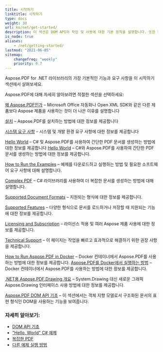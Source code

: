 ```yaml
---
title: 시작하기 
linktitle: 시작하기
type: docs
weight: 30
url: ko/net/get-started/
description: 이 섹션은 DOM API의 작업 및 사용에 대한 기본 원칙을 설명합니다. 또한 PDF 문서를 생성하기 위한 간단하고 복잡한 예제를 보여줍니다.
is_node: true
aliases:
    - /net/getting-started/
lastmod: "2021-06-05"   
sitemap:
    changefreq: "weekly"
    priority: 0.7
---
```


Aspose.PDF for .NET 라이브러리의 가장 기본적인 기능과 요구 사항을 이 시작하기 섹션에서 살펴보세요.

Aspose.PDF에 대해 자세히 알아보려면 적절한 섹션을 선택하세요:

[왜 Aspose.PDF인가](/pdf/net/why-aspose-pdf/) – Microsoft Office 자동화나 Open XML SDK와 같은 다른 제품보다 Aspose 제품을 사용하는 것이 더 나은 이유를 설명합니다

[설치](/pdf/net/installation/) – Aspose.PDF를 설치하는 방법에 대한 정보를 제공합니다

[시스템 요구 사항](/pdf/net/system-requirements/) – 시스템 및 개발 환경 요구 사항에 대한 정보를 제공합니다

[Hello World](/pdf/net/hello-world-example/) – C# 및 Aspose.PDF를 사용하여 간단한 PDF 문서를 생성하는 방법에 대한 정보를 제공합니다
[Hello World](/pdf/net/hello-world-example/) – C#와 Aspose.PDF를 사용하여 간단한 PDF 문서를 생성하는 방법에 대한 정보를 제공합니다.

[How to Run the Examples](/pdf/net/how-to-run-other-examples/) – 예제를 다운로드하고 실행하는 방법 및 필요한 소프트웨어 요구 사항에 대해 설명합니다.

[Complex PDF](/pdf/net/complex-pdf-example/) – C# 라이브러리를 사용하여 더 복잡한 문서를 생성하는 방법에 대해 설명합니다.

[Supported Document Formats](/pdf/net/supported-file-formats/) – 지원되는 형식에 대한 정보를 제공합니다.

[Supported Features](/pdf/net/key-features/) – 다양한 형식으로 문서를 로드하거나 저장할 때 지원되는 기능에 대한 정보를 제공합니다.

[Licensing and Subscription](/pdf/net/licensing/) – 라이선스 적용 및 여러 Aspose 제품 사용에 대한 정보를 제공합니다.

[Technical Support](/pdf/net/technical-support/) – 이 페이지는 작업을 빠르고 효과적으로 해결하기 위한 권장 사항을 제공합니다.

[How to Run Aspose.PDF in Docker](/pdf/net/docker/) – Docker 컨테이너에서 Aspose.PDF를 사용하는 방법에 대한 정보를 제공합니다.
[Aspose.PDF를 Docker에서 실행하는 방법](/pdf/net/docker/) – Docker 컨테이너에서 Aspose.PDF를 사용하는 방법에 대한 정보를 제공합니다.

[.NET용 Aspose.PDF.Drawing 개요](/pdf/net/drawing/) – System.Drawing 대신 새로운 그래픽 Aspose.Drawing 인터페이스 사용 방법에 대한 정보를 제공합니다.

[Aspose.PDF DOM API 기초](/pdf/net/basics-of-dom-api/) – 이 섹션에서는 객체 지향 모델로서 구조화된 문서의 표현 형식인 DOM을 사용하는 기능을 보여줍니다.

### 자세히 알아보기:

- [DOM API 기초](/pdf/net/basics-of-dom-api/)
- ["Hello, World" C# 예제](/pdf/net/hello-world-example/)
- [복잡한 PDF](/pdf/net/complex-pdf-example/)
- [다른 예제 실행 방법](/pdf/net/how-to-run-other-examples/)
